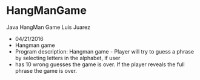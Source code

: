# HangManGame
Java HangMan Game
 Luis Juarez
 * 04/21/2016
 * Hangman game
 * Program description: Hangman game - Player will try to guess a phrase by selecting letters in the alphabet, if user
 * has 10 wrong guesses the game is over. If the player reveals the full phrase the game is over.
